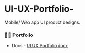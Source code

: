 # UI-UX-Portfolio-

Mobile/ Web app UI product designs. <br>

### 👨‍💻 Portfolio 

- Docs - [UI UX Portfolio.docx](https://github.com/user-attachments/files/21410833/UI.UX.Portfolio.docx)

  
